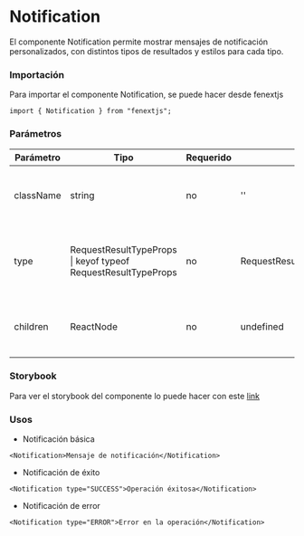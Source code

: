 # Notification

El componente Notification permite mostrar mensajes de notificación personalizados, con distintos tipos de resultados y estilos para cada tipo.

### Importación

Para importar el componente Notification, se puede hacer desde fenextjs

```tsx copy
import { Notification } from "fenextjs";
```

### Parámetros

| Parámetro | Tipo                                                          | Requerido | Default                       | Descripcion                                                            |
| --------- | ------------------------------------------------------------- | --------- | ----------------------------- | ---------------------------------------------------------------------- |
| className | string                                                        | no        | ''                            | Clase CSS para el contenedor del componente.                           |
| type      | RequestResultTypeProps \| keyof typeof RequestResultTypeProps | no        | RequestResultTypeProps.NORMAL | Tipo de notificación, que define el estilo y el propósito del mensaje. |
| children  | ReactNode                                                     | no        | undefined                     | Contenido o mensaje que se mostrará dentro de la notificación.         |

### Storybook

Para ver el storybook del componente lo puede hacer con este [link](https://fenextjs-component-storybook.vercel.app/?path=/story/notification-notification--index)

### Usos

- Notificación básica

```tsx copy
<Notification>Mensaje de notificación</Notification>
```

- Notificación de éxito

```tsx copy
<Notification type="SUCCESS">Operación éxitosa</Notification>
```

- Notificación de error

```tsx copy
<Notification type="ERROR">Error en la operación</Notification>
```
